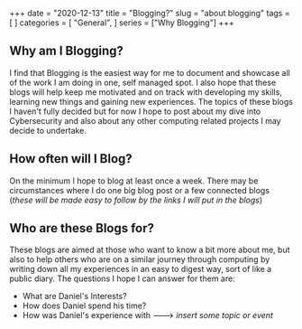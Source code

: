 +++
date = "2020-12-13"
title = "Blogging?"
slug = "about blogging"
tags = [
]
categories = [
    "General",
]
series = ["Why Blogging"]
+++

## Why am I Blogging?
 I find that Blogging is the easiest way for me to document and showcase all of the work I am doing
 in one, self managed spot. I also hope that these blogs will help keep me motivated and on track 
 with developing my skills, learning new things and gaining new experiences. The topics of these
 blogs I haven't fully decided but for now I hope to post about my dive into Cybersecurity and also
 about any other computing related projects I may decide to undertake.

 ## How often will I Blog?
 On the minimum I hope to blog at least once a week. There may be circumstances where I do one big 
 blog post or a few connected blogs (_these will be made easy to follow by the links I will put in
 the blogs_)

 ## Who are these Blogs for?
 These blogs are aimed at those who want to know a bit more about me, but also to help others who
 are on a similar journey through computing by writing down all my experiences in an easy to
 digest way, sort of like a public diary. The questions I hope I can answer for them are: 
 - What are Daniel's Interests?
 - How does Daniel spend his time?
 - How was Daniel's experience with ---> _insert some topic or event_
 